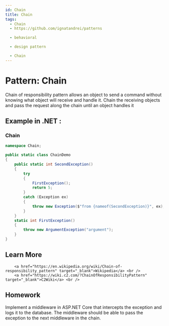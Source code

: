 ```yaml
---
id: Chain
title: Chain
tags:
  - Chain
  - https://github.com/ignatandrei/patterns

  - behavioral

  - design pattern

  - Chain
---
```


# Pattern:  Chain

Chain of responsibility pattern allows an object to send a command without knowing what object will receive and handle it. Chain the receiving objects and pass the request along the chain until an object handles it

## Example in .NET : 


###  Chain
```csharp showLineNumbers title="Chain example for Pattern Chain"
namespace Chain;

public static class ChainDemo
{
    public static int SecondException()
    {
        try
        {
            FirstException();
            return 5;
        }
        catch (Exception ex)
        {
            throw new Exception($"from {nameof(SecondException)}", ex);
        }
    }
    static int FirstException()
    {
        throw new ArgumentException("argument");
    }
}

```


## Learn More

        <a href="https://en.wikipedia.org/wiki/Chain-of-responsibility_pattern" target="_blank">Wikipedia</a> <br />
        <a href="https://wiki.c2.com/?ChainOfResponsibilityPattern" target="_blank">C2Wiki</a> <br />

## Homework

Implement a middleware in ASP.NET Core that intercepts the exception and logs it to the database. The middleware should be able to pass the exception to the next middleware in the chain.

